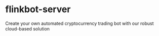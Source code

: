 # flinkbot-server
Create your own automated cryptocurrency trading bot with our robust cloud-based solution
